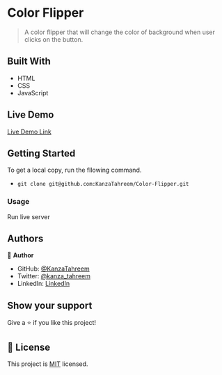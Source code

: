 # Color Flipper

> A color flipper that will change the color of background when user clicks on the button.

## Built With

- HTML
- CSS
- JavaScript

## Live Demo

[Live Demo Link](https://kanzatahreem.github.io/Color-Flipper/)

## Getting Started

To get a local copy, run the fllowing command.

- `git clone git@github.com:KanzaTahreem/Color-Flipper.git`

### Usage

Run live server

## Authors

👤 **Author**

- GitHub: [@KanzaTahreem](https://github.com/KanzaTahreem)
- Twitter: [@kanza_tahreem](https://twitter.com/kanza_tahreem)
- LinkedIn: [LinkedIn](https://www.linkedin.com/in/kanza-tahreem/)

## Show your support

Give a ⭐️ if you like this project!

## 📝 License

This project is [MIT](./LICENSE) licensed.
